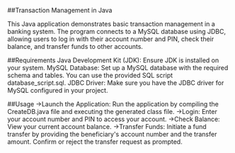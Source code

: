 ##Transaction Management in Java

This Java application demonstrates basic transaction management in a banking system. The program connects to a MySQL database using JDBC, allowing users to log in with their account number and PIN, check their balance, and transfer funds to other accounts.

##Requirements
Java Development Kit (JDK): Ensure JDK is installed on your system.
MySQL Database: Set up a MySQL database with the required schema and tables. You can use the provided SQL script database_script.sql.
JDBC Driver: Make sure you have the JDBC driver for MySQL configured in your project.

##Usage
->Launch the Application: Run the application by compiling the CreateDB.java file and executing the generated class file.
->Login: Enter your account number and PIN to access your account.
->Check Balance: View your current account balance.
->Transfer Funds: Initiate a fund transfer by providing the beneficiary's account number and the transfer amount. Confirm or reject the transfer request as prompted.
